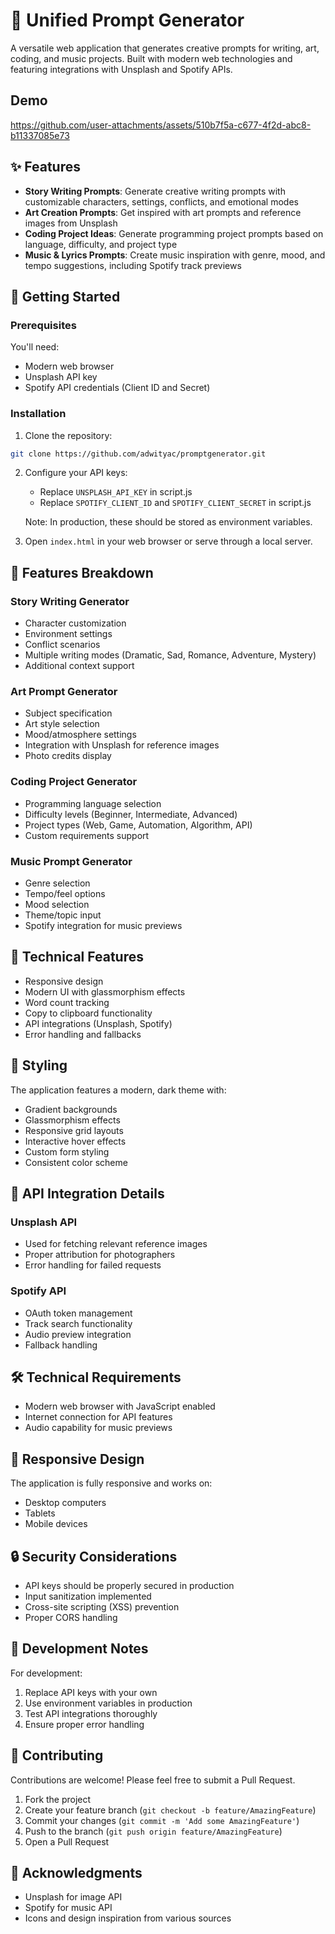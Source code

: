# 🌟 Unified Prompt Generator

A versatile web application that generates creative prompts for writing, art, coding, and music projects. Built with modern web technologies and featuring integrations with Unsplash and Spotify APIs.

## Demo



https://github.com/user-attachments/assets/510b7f5a-c677-4f2d-abc8-b11337085e73



## ✨ Features

- **Story Writing Prompts**: Generate creative writing prompts with customizable characters, settings, conflicts, and emotional modes
- **Art Creation Prompts**: Get inspired with art prompts and reference images from Unsplash
- **Coding Project Ideas**: Generate programming project prompts based on language, difficulty, and project type
- **Music & Lyrics Prompts**: Create music inspiration with genre, mood, and tempo suggestions, including Spotify track previews

## 🚀 Getting Started

### Prerequisites

You'll need:
- Modern web browser
- Unsplash API key
- Spotify API credentials (Client ID and Secret)

### Installation

1. Clone the repository:
```bash
git clone https://github.com/adwityac/promptgenerator.git
```

2. Configure your API keys:
   - Replace `UNSPLASH_API_KEY` in script.js
   - Replace `SPOTIFY_CLIENT_ID` and `SPOTIFY_CLIENT_SECRET` in script.js
   
   Note: In production, these should be stored as environment variables.

3. Open `index.html` in your web browser or serve through a local server.

## 🎨 Features Breakdown

### Story Writing Generator
- Character customization
- Environment settings
- Conflict scenarios
- Multiple writing modes (Dramatic, Sad, Romance, Adventure, Mystery)
- Additional context support

### Art Prompt Generator
- Subject specification
- Art style selection
- Mood/atmosphere settings
- Integration with Unsplash for reference images
- Photo credits display

### Coding Project Generator
- Programming language selection
- Difficulty levels (Beginner, Intermediate, Advanced)
- Project types (Web, Game, Automation, Algorithm, API)
- Custom requirements support

### Music Prompt Generator
- Genre selection
- Tempo/feel options
- Mood selection
- Theme/topic input
- Spotify integration for music previews

## 🎯 Technical Features

- Responsive design
- Modern UI with glassmorphism effects
- Word count tracking
- Copy to clipboard functionality
- API integrations (Unsplash, Spotify)
- Error handling and fallbacks

## 🎨 Styling

The application features a modern, dark theme with:
- Gradient backgrounds
- Glassmorphism effects
- Responsive grid layouts
- Interactive hover effects
- Custom form styling
- Consistent color scheme

## 🔧 API Integration Details

### Unsplash API
- Used for fetching relevant reference images
- Proper attribution for photographers
- Error handling for failed requests

### Spotify API
- OAuth token management
- Track search functionality
- Audio preview integration
- Fallback handling

## 🛠️ Technical Requirements

- Modern web browser with JavaScript enabled
- Internet connection for API features
- Audio capability for music previews

## 📱 Responsive Design

The application is fully responsive and works on:
- Desktop computers
- Tablets
- Mobile devices

## 🔒 Security Considerations

- API keys should be properly secured in production
- Input sanitization implemented
- Cross-site scripting (XSS) prevention
- Proper CORS handling

## 🚧 Development Notes

For development:
1. Replace API keys with your own
2. Use environment variables in production
3. Test API integrations thoroughly
4. Ensure proper error handling


## 🤝 Contributing

Contributions are welcome! Please feel free to submit a Pull Request.

1. Fork the project
2. Create your feature branch (`git checkout -b feature/AmazingFeature`)
3. Commit your changes (`git commit -m 'Add some AmazingFeature'`)
4. Push to the branch (`git push origin feature/AmazingFeature`)
5. Open a Pull Request

## 🌟 Acknowledgments

- Unsplash for image API
- Spotify for music API
- Icons and design inspiration from various sources

